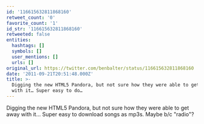 ```yaml
---
id: '116615632811868160'
retweet_count: '0'
favorite_count: '1'
id_str: '116615632811868160'
retweeted: false
entities:
  hashtags: []
  symbols: []
  user_mentions: []
  urls: []
original_url: https://twitter.com/benbalter/status/116615632811868160
date: '2011-09-21T20:51:48.000Z'
title: >-
  Digging the new HTML5 Pandora, but not sure how they were able to get away
  with it… Super easy to do…
---
```


Digging the new HTML5 Pandora, but not sure how they were able to get away with it… Super easy to download songs as mp3s. Maybe b/c "radio"?